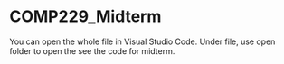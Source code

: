 # COMP229_Midterm
You can open the whole file in Visual Studio Code.
Under file, use open folder to open the see the code for midterm.
